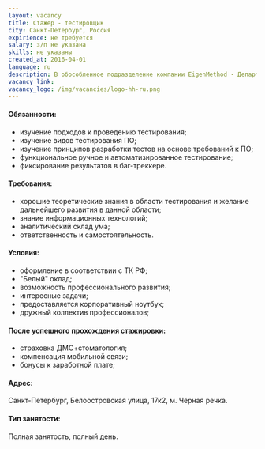```yaml
---
layout: vacancy
title: Стажер - тестировщик
city: Санкт-Петербург, Россия
expirience: не требуется
salary: з/п не указана
skills: не указаны
created_at: 2016-04-01
language: ru
description: В обособленное подразделение компании EigenMethod - Департамент разработки - набираются стажеры-тестировщики.
vacancy_link: 
vacancy_logo: /img/vacancies/logo-hh-ru.png
---
```


#### Обязанности:  

* изучение подходов к проведению тестирования;  
* изучение видов тестирования ПО;  
* изучение принципов разработки тестов на основе требований к ПО;  
* функциональное ручное и автоматизированное тестирование;  
* фиксирование результатов в баг-треккере.  

#### Требования:  

* хорошие теоретические знания в области тестирования и желание дальнейшего развития в данной области;  
* знание информационных технологий;  
* аналитический склад ума;  
* ответственность и самостоятельность.  

#### Условия:  

* оформление в соответствии с ТК РФ;  
* "Белый" оклад;  
* возможность профессионального развития;  
* интересные задачи;  
* предоставляется корпоративный ноутбук;  
* дружный коллектив профессионалов;  

#### После успешного прохождения стажировки:  

* страховка ДМС+стоматология;  
* компенсация мобильной связи;  
* бонусы к заработной плате;  

#### Адрес:  
Санкт-Петербург, Белоостровская улица, 17к2, м. Чёрная речка.  

#### Тип занятости:  
Полная занятость, полный день.